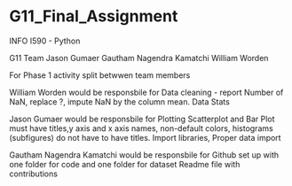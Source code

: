 # G11_Final_Assignment
INFO I590 - Python

G11 Team 
Jason Gumaer
Gautham Nagendra Kamatchi
William Worden

For Phase 1 activity split betwwen team members 

William Worden would be responsbile for 
Data cleaning - report Number of NaN, replace ?, impute NaN by the column mean. 
Data Stats 

Jason Gumaer would be responsbile for 
Plotting Scatterplot and Bar Plot must have titles,y axis and x axis names, non-default colors, histograms (subfigures) do not have to have titles.
Import libraries, Proper data import 

Gautham Nagendra Kamatchi would be responsbile for 
Github set up with one folder for code and one folder for dataset 
Readme file with contributions 
